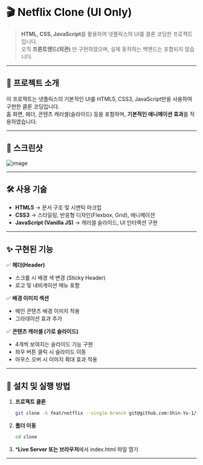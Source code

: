 # 🎬 Netflix Clone (UI Only)

> **HTML, CSS, JavaScript**를 활용하여 넷플릭스의 UI를 클론 코딩한 프로젝트입니다.  
> 오직 **프론트엔드(외관)** 만 구현하였으며, 실제 동작하는 백엔드는 포함되지 않습니다.

---

## 📌 **프로젝트 소개**
이 프로젝트는 넷플릭스의 기본적인 UI를 HTML5, CSS3, JavaScript만을 사용하여 구현한 클론 코딩입니다.  
홈 화면, 헤더, 콘텐츠 캐러셀(슬라이드) 등을 포함하며, **기본적인 애니메이션 효과**를 적용하였습니다.

---

## 📸 **스크린샷**
![image](https://github.com/user-attachments/assets/b4974f42-8b8d-4be5-83a6-8e3dedbf2b1e)


---

## 🛠 **사용 기술**
- **HTML5** → 문서 구조 및 시맨틱 마크업
- **CSS3** → 스타일링, 반응형 디자인(Flexbox, Grid), 애니메이션
- **JavaScript (Vanilla JS)** → 캐러셀 슬라이드, UI 인터랙션 구현

---

## ✨ **구현된 기능**
✅ **헤더(Header)**
- 스크롤 시 배경 색 변경 (Sticky Header)
- 로고 및 내비게이션 메뉴 포함

✅ **배경 이미지 섹션**
- 메인 콘텐츠 배경 이미지 적용
- 그라데이션 효과 추가

✅ **콘텐츠 캐러셀 (가로 슬라이드)**
- 4개씩 보여지는 슬라이드 기능 구현
- 좌우 버튼 클릭 시 슬라이드 이동
- 마우스 오버 시 이미지 확대 효과 적용

---

## 🚀 **설치 및 실행 방법**
1. **프로젝트 클론**
   ```bash
   git clone -b feat/netflix --single-branch git@github.com:Shin-Yu-1/clone.git
   ```
2. **폴더 이동**
   ```bash
   cd clone
   ```
3. ***Live Server 또는 브라우저**에서 index.html 파일 열기
****
